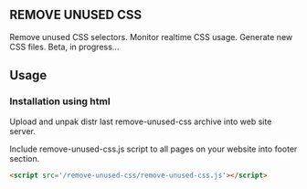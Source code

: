 REMOVE UNUSED CSS
-----------------

Remove unused CSS selectors. Monitor realtime CSS usage. Generate new CSS files. Beta, in progress...

## Usage

### Installation using html

Upload and unpak distr last remove-unused-css archive into web site server.

Include remove-unused-css.js script to all pages on your website into footer section.

```html
<script src='/remove-unused-css/remove-unused-css.js'></script>
```
